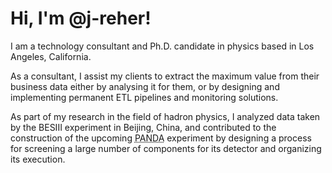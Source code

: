 # Hi, I'm @j-reher!

I am a technology consultant and Ph.D. candidate in physics based in Los Angeles, California.

As a consultant, I assist my clients to extract the maximum value from their business data either by analysing it for them, or by designing and implementing permanent ETL pipelines and monitoring solutions.

As part of my research in the field of hadron physics, I analyzed data taken by the BESIII experiment in Beijing, China, and contributed to the construction of the upcoming <abbr title="(Anti-)Proton Annihilation in Darmstadt">PANDA</abbr> experiment by designing a process for screening a large number of components for its detector and organizing its execution.

<!---
- 👋 Hi, I’m @j-reher
- 👀 I’m interested in ...
- 🌱 I’m currently learning ...
- 💞️ I’m looking to collaborate on ...
- 📫 How to reach me ...

j-reher/j-reher is a ✨ special ✨ repository because its `README.md` (this file) appears on your GitHub profile.
You can click the Preview link to take a look at your changes.
--->
